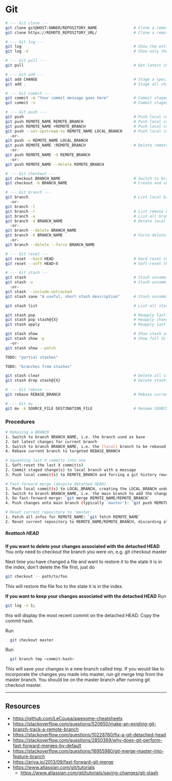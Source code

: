 # Git
```bash
# --- Git clone ---
git clone git@HOST:OWNER/REPOSITORY_NAME                # Clone a remote repository using SSH
git clone https://REMOTE_REPOSITORY_URL/                # Clone a remote repository using HTTPS

# --- Git log ---
git log                                                 # Show the entire git history
git log -X                                              # Show only the last X git history entries

# --- Git pull ---
git pull                                                # Get latest changes for current branch

# --- Git add ---
git add CHANGE                                          # Stage a specific CHANGE
git add .                                               # Stage all changes at once

# --- Git commit ---
git commit -m "Your commit message goes here"           # Commit staged change(s) to local branch with a message
git commit -v                                           # Commit staged change(s) by opening the default editor for message editing

# --- Git push ---
git push                                                # Push local commit(s) to local branch
git push REMOTE_NAME REMOTE_BRANCH                      # Push local commit(s) to REMOTE_BRANCH
git push REMOTE_NAME +REMOTE_BRANCH                     # Push local commit(s) to REMOTE_BRANCH and forcing a git history rewrite if applicable
git push --set-upstream-to REMOTE_NAME LOCAL_BRANCH     # Push local commit(s) to LOCAL_BRANCH, creating the LOCAL_BRANCH under REMOTE_NAME in the process
  -or-
git push -u REMOTE_NAME LOCAL_BRANCH
git push REMOTE_NAME :REMOTE_BRANCH                     # Delete remote branch BRANCH_NAME
  -or-
git push REMOTE_NAME -d REMOTE_BRANCH
  -or-
git push REMOTE_NAME --delete REMOTE_BRANCH

# --- Git checkout ---
git checkout BRANCH_NAME                                # Switch to branch BRANCH_NAME
git checkout -b BRANCH_NAME                             # Create and switch to branch BRANCH_NAME

# --- Git branch ---
git branch                                              # List local branches only
  -or-
git branch -l
git branch -r                                           # List remote branches only
git branch -a                                           # List all branches (local and remote)
git branch -d BRANCH_NAME                               # Delete local branch BRANCH_NAME if it is already fully merged upstream
  -or-
git branch --delete BRANCH_NAME
git branch -D BRANCH_NAME                               # Force-delete local branch BRANCH_NAME, irrespective of merge status
  -or-
git branch --delete --force BRANCH_NAME

# --- Git reset ---
git reset --hard HEAD                                   # Hard reset current branch to current HEAD
git reset --soft HEAD~X                                 # Soft-reset the last X commit(s)

# --- Git stash ---
git stash                                               # Stash uncommitted (un-staged and staged) changes
git stash -u                                            # Stash uncommitted (un-staged and staged) changes and untracked files
  -or-
git stash --include-untracked
git stash save "A useful, short stash description"      # Stash uncommitted (un-staged and staged) changes with a short description

git stash list                                          # List all stashes

git stash pop                                           # Reapply last stashed changes and removing those changes from the stash collection
git stash pop stash@{X}                                 # Reapply changes of stash X and removing the respective stash from the stash collection
git stash apply                                         # Reapply last stashed changes and keeping those changes in the stash collection

git stash show                                          # Show stash summary of changes
git stash show -p                                       # Show full diff of stash
  -or-
git stash show --patch

TODO: "partial stashes"

TODO: "branches from stashes"

git stash clear                                         # Delete all stashes
git stash drop stash@{X}                                # Delete stash X only

# --- Git rebase ---
git rebase REBASE_BRANCH                                # Rebase current branch to targeted REBASE_BRANCH

# --- Git mv ---
git mv -k SOURCE_FILE DESTINATION_FILE                  # Rename SOURCE_FILE to DESTINATION_FILE
```

### Procedures
```bash
# Rebasing a BRANCH
1. Switch to branch BRANCH_NAME, i.e. the branch used as base
2. Get latest changes for current branch
3. Switch to branch BRANCH_NAME, i.e. the [local] branch to be rebased
4. Rebase current branch to targeted REBASE_BRANCH

# Squashing last X commits into one
1. Soft-reset the last X commit(s)
2. Commit staged change(s) to local branch with a message
3. Push local commit(s) to REMOTE_BRANCH and forcing a git history rewrite if applicable

# Fast-forward merge (despite detached HEAD)
1. Push local commit(s) to LOCAL_BRANCH, creating the LOCAL_BRANCH under REMOTE_NAME in the process
2. Switch to branch BRANCH_NAME, i.e. the main branch to add the changes to (typically 'master')
3. Do fast-forward merge: `git merge REMOTE_NAME/REMOTE_BRANCH`
4. Push changes onto main branch (typically 'master'): `git push REMOTE_NAME HEAD:REMOTE_BRANCH`

# Reset current repository to 'master'
1. Fetch all infos for REMOTE_NAME: `git fetch REMOTE_NAME`
2. Reset current repository to REMOTE_NAME/REMOTE_BRANCH, discarding all local changes: `git reset --hard REMOTE_NAME/REMOTE_BRANCH`
```

##### Reattach HEAD
**If you want to delete your changes associated with the detached HEAD**
You only need to checkout the branch you were on, e.g.
git checkout master

Next time you have changed a file and want to restore it to the state it is in the index, don't delete the file first, just do

```bash
git checkout -- path/to/foo
```

This will restore the file foo to the state it is in the index.

**If you want to keep your changes associated with the detached HEAD**
Run
```bash
git log -n 1;
```
this will display the most recent commit on the detached HEAD. Copy the commit hash.

Run
```bash
  git checkout master
```

Run
```bash
  git branch tmp <commit-hash>
```
This will save your changes in a new branch called tmp.
If you would like to incorporate the changes you made into master, run git merge tmp from the master branch. You should be on the master branch after running git checkout master.

--------------------------------------------------------------------------------
## Resources
* https://github.com/LeCoupa/awesome-cheatsheets
* https://stackoverflow.com/questions/520650/make-an-existing-git-branch-track-a-remote-branch
* https://stackoverflow.com/questions/10228760/fix-a-git-detached-head
* https://stackoverflow.com/questions/2850369/why-does-git-perform-fast-forward-merges-by-default
* https://stackoverflow.com/questions/16955980/git-merge-master-into-feature-branch
* https://ariya.io/2013/09/fast-forward-git-merge
* https://www.atlassian.com/git/tutorials
  - https://www.atlassian.com/git/tutorials/saving-changes/git-stash
